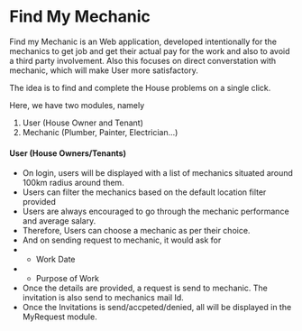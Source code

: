 # Find My Mechanic

Find my Mechanic is an Web application, developed intentionally for the mechanics to get job and get their actual pay for the work and also to avoid a third party involvement. Also this focuses on direct converstation with mechanic, which will make User more satisfactory.

The idea is to find and complete the House problems on a single click.

Here, we have two modules, namely
1. User (House Owner and Tenant)
2. Mechanic (Plumber, Painter, Electrician...)

#### User (House Owners/Tenants)

* On login, users will be displayed with a list of mechanics situated around 100km radius around them.
* Users can filter the mechanics based on the default location filter provided
* Users are always encouraged to go through the mechanic performance and average salary.
* Therefore, Users can choose a mechanic as per their choice.
* And on sending request to mechanic, it would ask for
* * Work Date
* * Purpose of Work
* Once the details are provided, a request is send to mechanic. The invitation is also send to mechanics mail Id.
* Once the Invitations is send/accpeted/denied, all will be displayed in the MyRequest module.
